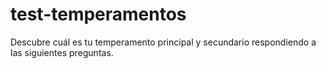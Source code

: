 # test-temperamentos
Descubre cuál es tu temperamento principal y secundario respondiendo a las siguientes preguntas.
